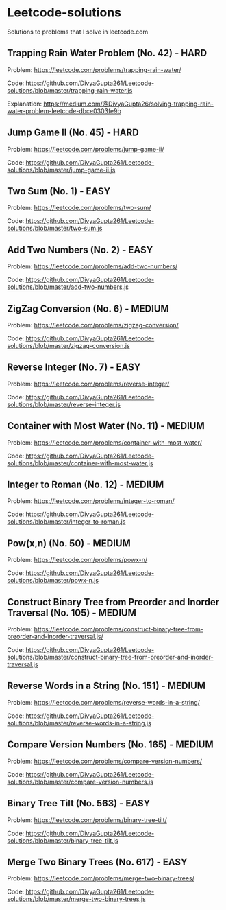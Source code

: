 # Leetcode-solutions

Solutions to problems that I solve in leetcode.com

## Trapping Rain Water Problem (No. 42) - HARD

Problem: https://leetcode.com/problems/trapping-rain-water/

Code: https://github.com/DivyaGupta261/Leetcode-solutions/blob/master/trapping-rain-water.js

Explanation: https://medium.com/@DivyaGupta26/solving-trapping-rain-water-problem-leetcode-dbce0303fe9b

## Jump Game II (No. 45) - HARD

Problem: https://leetcode.com/problems/jump-game-ii/

Code: https://github.com/DivyaGupta261/Leetcode-solutions/blob/master/jump-game-ii.js


## Two Sum (No. 1) - EASY

Problem: https://leetcode.com/problems/two-sum/

Code: https://github.com/DivyaGupta261/Leetcode-solutions/blob/master/two-sum.js


## Add Two Numbers (No. 2) - EASY

Problem: https://leetcode.com/problems/add-two-numbers/

Code: https://github.com/DivyaGupta261/Leetcode-solutions/blob/master/add-two-numbers.js


## ZigZag Conversion (No. 6) - MEDIUM

Problem: https://leetcode.com/problems/zigzag-conversion/

Code: https://github.com/DivyaGupta261/Leetcode-solutions/blob/master/zigzag-conversion.js


## Reverse Integer (No. 7) - EASY

Problem: https://leetcode.com/problems/reverse-integer/

Code: https://github.com/DivyaGupta261/Leetcode-solutions/blob/master/reverse-integer.js


## Container with Most Water (No. 11) - MEDIUM

Problem: https://leetcode.com/problems/container-with-most-water/

Code: https://github.com/DivyaGupta261/Leetcode-solutions/blob/master/container-with-most-water.js


## Integer to Roman (No. 12) - MEDIUM

Problem: https://leetcode.com/problems/integer-to-roman/

Code: https://github.com/DivyaGupta261/Leetcode-solutions/blob/master/integer-to-roman.js


## Pow(x,n) (No. 50) - MEDIUM

Problem: https://leetcode.com/problems/powx-n/

Code: https://github.com/DivyaGupta261/Leetcode-solutions/blob/master/powx-n.js

## Construct Binary Tree from Preorder and Inorder Traversal (No. 105) - MEDIUM

Problem: https://leetcode.com/problems/construct-binary-tree-from-preorder-and-inorder-traversal.js/

Code: https://github.com/DivyaGupta261/Leetcode-solutions/blob/master/construct-binary-tree-from-preorder-and-inorder-traversal.js

## Reverse Words in a String (No. 151) - MEDIUM

Problem: https://leetcode.com/problems/reverse-words-in-a-string/

Code: https://github.com/DivyaGupta261/Leetcode-solutions/blob/master/reverse-words-in-a-string.js

## Compare Version Numbers (No. 165) - MEDIUM

Problem: https://leetcode.com/problems/compare-version-numbers/

Code: https://github.com/DivyaGupta261/Leetcode-solutions/blob/master/compare-version-numbers.js

## Binary Tree Tilt (No. 563) - EASY

Problem: https://leetcode.com/problems/binary-tree-tilt/

Code: https://github.com/DivyaGupta261/Leetcode-solutions/blob/master/binary-tree-tilt.js

## Merge Two Binary Trees (No. 617) - EASY

Problem: https://leetcode.com/problems/merge-two-binary-trees/

Code: https://github.com/DivyaGupta261/Leetcode-solutions/blob/master/merge-two-binary-trees.js



